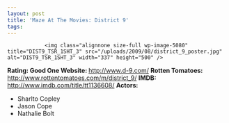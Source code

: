 ```yaml
---
layout: post
title: 'Maze At The Movies: District 9'
tags:
---
```



                <img class="alignnone size-full wp-image-5080" title="DIST9_TSR_1SHT_3" src="/uploads/2009/08/district_9_poster.jpg" alt="DIST9_TSR_1SHT_3" width="337" height="500" />
<p><strong>Rating: Good One
Website: </strong><a href="http://www.d-9.com/"><a href="http://www.d-9.com/">http://www.d-9.com/</a></a>
<strong>Rotten Tomatoes:</strong> <a href="http://www.rottentomatoes.com/m/district_9/"><a href="http://www.rottentomatoes.com/m/district_9/">http://www.rottentomatoes.com/m/district_9/</a></a>
<strong>IMDB: </strong><a href="http://www.imdb.com/title/tt1136608/"><a href="http://www.imdb.com/title/tt1136608/">http://www.imdb.com/title/tt1136608/</a></a>
<strong>Actors:</strong></p>
<ul>
    <li>Sharlto Copley</li>
    <li>Jason Cope</li>
    <li>Nathalie Bolt</li>
</ul>
